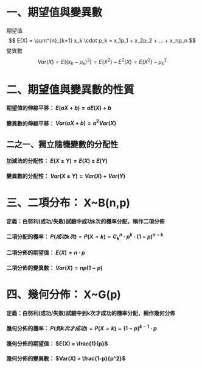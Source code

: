 # 一、期望值與變異數
 期望值 
 $$
 E(X) = \sum^{n}_{k=1} x_k \cdot p_k = x_1p_1 + x_2p_2 + ... + x_np_n
 $$
變異數
$$
Var(X) = E((x_k-\mu_x)^2) = E(X^2) - E^2(X) = E(X^2) - {\mu_x}^2
$$


# 二、期望值與變異數的性質
#### 期望值的伸縮平移： $E(aX+b) = aE(X)+b$
#### 變異數的伸縮平移： $Var(aX+b) = a^2Var(X)$
## 二之一、獨立隨機變數的分配性
#### 加減法的分配性： $E(X\pm Y) = E(X) \pm E(Y)$
#### 變異數的分配性： $Var(X\pm Y) = Var(X) + Var(Y)$


# 三、二項分布： X~B(n,p)
#### 定義：白努利(成功/失敗)試驗中成功k次的機率分配，稱作二項分佈
#### 二項分配的機率： $P(成功k次) = P(X = k) = C^n_k \cdot p^k \cdot (1-p)^{n-k}$
#### 二項分佈的期望值： $E(X) = n \cdot p$
#### 二項分佈的變異數： $Var(X) = np(1-p)$


# 四、幾何分佈： X~G(p)
#### 定義：白努利(成功/失敗)試驗中到k次才成功的機率分配，稱作幾何分佈
#### 幾何分佈的機率： $P(到k次才成功) = P(X = k) = (1-p)^{k-1}\cdot p$
#### 幾何分佈的期望值： $E(X) = \frac{1}{p}$
#### 幾何分佈的變異數： $Var(X) = \frac{1-p}{p^2}$

